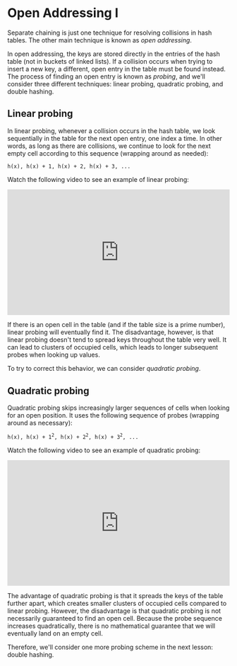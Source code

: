 # Open Addressing I

Separate chaining is just one technique for resolving collisions in hash tables. The other main technique is known as *open addressing*.

In open addressing, the keys are stored directly in the entries of the hash table (not in buckets of linked lists). If a collision occurs when trying to insert a new key, a different, open entry in the table must be found instead. The process of finding an open entry is known as *probing*, and we'll consider three different techniques: linear probing, quadratic probing, and double hashing.

## Linear probing

In linear probing, whenever a collision occurs in the hash table, we look sequentially in the table for the next open entry, one index a time. In other words, as long as there are collisions, we continue to look for the next empty cell according to this sequence (wrapping around as needed):

<pre><code>h(x), h(x) + 1, h(x) + 2, h(x) + 3, ...</code></pre>

Watch the following video to see an example of linear probing:

<div
  style="position: relative; padding-bottom: 56.25%; height: 0;">
  <iframe
    src="https://www.youtube.com/embed/_UM12uI1nG8"
    title="YouTube video player"
    frameborder="0"
    allow="accelerometer; autoplay; clipboard-write; encrypted-media; gyroscope; picture-in-picture"
    allowfullscreen
    style="position: absolute; top: 0; left: 0; width: 100%; height: 100%;">
  </iframe>
</div>

If there is an open cell in the table (and if the table size is a prime number), linear probing will eventually find it. The disadvantage, however, is that linear probing doesn't tend to spread keys throughout the table very well. It can lead to clusters of occupied cells, which leads to longer subsequent probes when looking up values.

To try to correct this behavior, we can consider *quadratic probing*.

## Quadratic probing

Quadratic probing skips increasingly larger sequences of cells when looking for an open position. It uses the following sequence of probes (wrapping around as necessary):

<pre><code>h(x), h(x) + 1<sup>2</sup>, h(x) + 2<sup>2</sup>, h(x) + 3<sup>2</sup>, ...</code></pre>

Watch the following video to see an example of quadratic probing:

<div
  style="position: relative; padding-bottom: 56.25%; height: 0;">
  <iframe
    src="https://www.youtube.com/embed/RMf5QPmoTcA"
    title="YouTube video player"
    frameborder="0"
    allow="accelerometer; autoplay; clipboard-write; encrypted-media; gyroscope; picture-in-picture"
    allowfullscreen
    style="position: absolute; top: 0; left: 0; width: 100%; height: 100%;">
  </iframe>
</div>

The advantage of quadratic probing is that it spreads the keys of the table further apart, which creates smaller clusters of occupied cells compared to linear probing. However, the disadvantage is that quadratic probing is not necessarily guaranteed to find an open cell. Because the probe sequence increases quadratically, there is no mathematical guarantee that we will eventually land on an empty cell.

Therefore, we'll consider one more probing scheme in the next lesson: double hashing.
